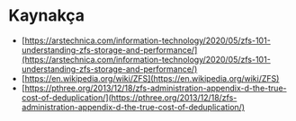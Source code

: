 # Kaynakça

* [https://arstechnica.com/information-technology/2020/05/zfs-101-understanding-zfs-storage-and-performance/](https://arstechnica.com/information-technology/2020/05/zfs-101-understanding-zfs-storage-and-performance/)
* [https://en.wikipedia.org/wiki/ZFS](https://en.wikipedia.org/wiki/ZFS)
* [https://pthree.org/2013/12/18/zfs-administration-appendix-d-the-true-cost-of-deduplication/](https://pthree.org/2013/12/18/zfs-administration-appendix-d-the-true-cost-of-deduplication/)

